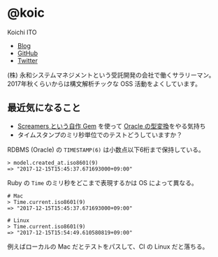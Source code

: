 # @koic

Koichi ITO

- [Blog](http://koic.hatenablog.com/)
- [GitHub](https://github.com/koic)
- [Twitter](https://twitter.com/koic)

(株) 永和システムマネジメントという受託開発の会社で働くサラリーマン。
2017年秋くらいからは構文解析チックな OSS 活動をよくしています。

## 最近気になること

- [Screamers という自作 Gem](https://github.com/koic/screamers) を使って [Oracle の型変換](https://github.com/rsim/oracle-enhanced/#upgrade-rails-42-or-older-version-to-rails-5)をやる気持ち
- タイムスタンプのミリ秒単位でのテストどうしていますか？

RDBMS (Oracle) の `TIMESTAMP(6)` は小数点以下6桁まで保持している。

```
> model.created_at.iso8601(9)
=> "2017-12-15T15:45:37.671693000+09:00"
```

Ruby の `Time` のミリ秒をどこまで表現するかは OS によって異なる。

```
# Mac
> Time.current.iso8601(9)
=> "2017-12-15T15:45:37.671693000+09:00"

# Linux
> Time.current.iso8601(9)
=> "2017-12-15T15:54:49.610580819+09:00"
```

例えばローカルの Mac だとテストをパスして、CI の Linux だと落ちる。
